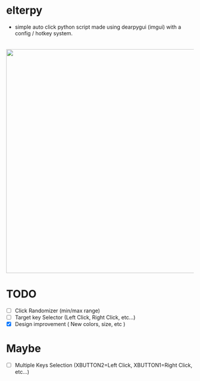 # elterpy
- simple auto click python script made using dearpygui (imgui) with a config / hotkey system.

<p align="center">
    <img src="https://cdn.discordapp.com/attachments/1113598730734665859/1212547633281765416/image.png?ex=65f23bfb&is=65dfc6fb&hm=8556d881a59b5e9fb2b126dd3fdc50f5d9277c4980dc7fe362a0144c492d8cd3&" width="600" style="margin-top: 20px;">
</p>

# TODO
- [ ] Click Randomizer (min/max range)
- [ ] Target key Selector (Left Click, Right Click, etc...)
- [x] Design improvement ( New colors, size, etc )

# Maybe
- [ ] Multiple Keys Selection (XBUTTON2=Left Click, XBUTTON1=Right Click, etc...)